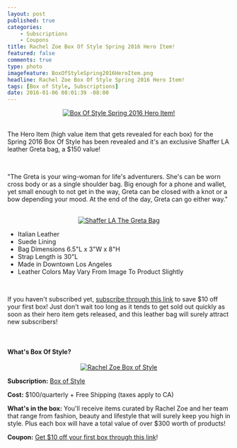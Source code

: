 ```yaml
---
layout: post
published: true
categories: 
    - Subscriptions
    - Coupons
title: Rachel Zoe Box Of Style Spring 2016 Hero Item!
featured: false
comments: true
type: photo
imagefeature: BoxOfStyleSpring2016HeroItem.png
headline: Rachel Zoe Box Of Style Spring 2016 Hero Item!
tags: [Box of Style, Subscriptions]
date: 2016-01-06 08:01:39 -08:00
---
```


<center><a href="http://fbuy.me/cJCZ1" target="_blank">
<img src="/images/BoxOfStyleSpring2016HeroItem.png" border="0" style="border:none;max-width:100%;" alt="Box Of Style Spring 2016 Hero Item!" />
</a></center>

<br>

<p>The Hero Item (high value item that gets revealed for each box) for the Spring 2016 Box Of Style has been revealed and it's an exclusive Shaffer LA leather Greta bag, a $150 value!</p>

<br>

<p>"The Greta is your wing-woman for life's adventurers.  She's can be worn cross body or as a single shoulder bag.  Big enough for a phone and wallet, yet small enough to not get in the way, Greta can be closed with a knot or a bow depending your mood.  At the end of the day, Greta can go either way."</p>  

<br>

<center><a href="http://fbuy.me/cJCZ1" target="_blank">
<img src="/images/BoxOfStyleSpring2016HeroItem2.jpg" border="0" style="border:none;max-width:100%;" alt="Shaffer LA The Greta Bag" />
</a></center>

<ul>
<li>Italian Leather</li>
<li>Suede Lining</li>
<li>Bag Dimensions 6.5"L x 3"W x 8"H</li>
<li>Strap Length is 30"L</li>
<li>Made in Downtown Los Angeles</li>
<li>Leather Colors May Vary From Image To Product Slightly</li>
</ul>

<br>

<p>If you haven't subscribed yet, <a href="http://fbuy.me/cJCZ1" target="_blank">subscribe through this link</a> to save $10 off your first box! Just don't wait too long as it tends to get sold out quickly as soon as their hero item gets released, and this leather bag will surely attract new subscribers!</p>

<br>

<H4>What's Box Of Style?</H4>

<center><a href="http://fbuy.me/cJCZ1" target="_blank">
<img src="/images/box-of-style.jpg" border="0" style="border:none;max-width:100%;" alt="Rachel Zoe Box of Style" />
</a></center>
<p><b>Subscription:</b> <a href="http://fbuy.me/cJCZ1" target="_blank">Box of Style</a></p>
<p><b>Cost:</b> $100/quarterly + Free Shipping (taxes apply to CA)</p>
<p><b>What's in the box:</b> You'll receive items curated by Rachel Zoe and her team that range from fashion, beauty and lifestyle that will surely keep you high in style. Plus each box will have a total value of over $300 worth of products!</p>
<p><b>Coupon:</b> <a href="http://fbuy.me/cJCZ1" target="_blank">Get $10 off your first box through this link</a>!</p>
<br>
